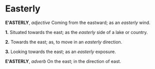 # Easterly

**E'ASTERLY**, _adjective_ Coming from the eastward; as an _easterly_ wind.

**1.** Situated towards the east; as the _easterly_ side of a lake or country.

**2.** Towards the east; as, to move in an _easterly_ direction.

**3.** Looking towards the east; as an _easterly_ exposure.

**E'ASTERLY**, _adverb_ On the east; in the direction of east.